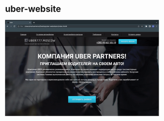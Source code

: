 # uber-website

![4p9p4o](https://github.com/fufic123/uber-website/blob/main/video/uber-preview.gif)

